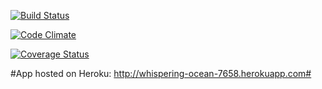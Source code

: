 <!--- Travis CI badge -->
[![Build Status](https://travis-ci.org/tekina/rLogin.png)](https://travis-ci.org/tekina/rLogin)

<!--- CodeClimate badge -->
[![Code Climate](https://codeclimate.com/github/tekina/rLogin.png)](https://codeclimate.com/github/tekina/rLogin)

<!--- Coveralls badge -->
[![Coverage Status](https://coveralls.io/repos/tekina/rLogin/badge.png)](https://coveralls.io/r/tekina/rLogin)


#App hosted on Heroku: http://whispering-ocean-7658.herokuapp.com#
